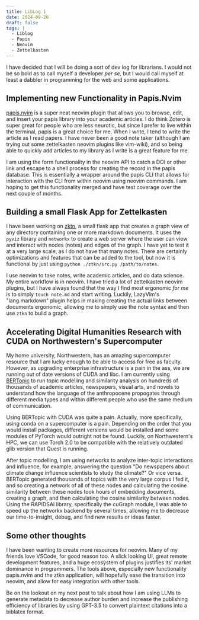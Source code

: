 ```yaml
---
title: LibLog 1 
date: 2024-09-26
draft: false 
tags: |
  - Liblog
  - Papis
  - Neovim
  - Zettelkasten
---
```


I have decided that I will be doing a sort of dev log for librarians. I would not be so bold as to call myself a developer *per se,* but I would call myself at least a dabbler in programming for the web and some applications.

## Implementing new Functionality in Papis.Nvim

[papis.nvim](github.com/jghauser/papis.nvim) is a super neat neovim plugin that allows you to browse, edit, and insert your papis library into your academic articles. I do think Zotero is super great for people who are less neurotic, but since I prefer to live within the terminal, papis is a great choice for me. When I write, I tend to write the article as I read papers. I have never been a good note taker (although I am trying out some zettelkasten neovim plugins like vim-wiki), and so being able to quickly add articles to my library as I write is a great feature for me.

I am using the form functionality in the neovim API to catch a DOI or other link and escape to a shell process for creating the record in the papis database. This is essentially a wrapper around the papis CLI that allows for interaction with the CLI from within neovim using neovim commands. I am hoping to get this functionality merged and have test coverage over the next couple of months.

## Building a small Flask App for Zettelkasten

I have been working on [zktn](https://github.com/aerithnetzer/ztkn), a small flask app that creates a graph view of any directory containing one or more markdown documents. It uses the `pyviz` library and `networkx` to create a web server where the user can view and interact with nodes (notes) and edges of the graph. I have yet to test it at a very large scale, as I do not have that many notes. There are certainly optimizations and features that can be added to the tool, but now it is functional by just using `python ./ztkn/src.py /path/to/notes`. 

I use neovim to take notes, write academic articles, and do data science. My entire workflow is in neovim. I have tried a lot of zettelkasten neovim plugins, but I have always found that the way I find most ergonomic *for me* is to simply `touch note.md` and start writing. Luckily, LazyVim's "lang.markdown" plugin helps in making creating the actual links between documents ergonomic, allowing me to simply use the note syntax and then use `ztkn` to build a graph.

## Accelerating Digital Humanities Research with CUDA on Northwestern's Supercomputer

My home university, Northwestern, has an amazing supercomputer resource that I am lucky enough to be able to access for free as faculty. However, as upgrading enterprise infrastructure is a pain in the ass, we are running out of date versions of CUDA and libc. I am currently using [BERTopic](https://github.com/MaartenGr/BERTopic) to run topic modelling and similarity analysis on hundreds of thousands of academic articles, newspapers, visual arts, and novels to understand how the language of the anthropocene propogates through different media types and within different people who use the same medium of communication. 

Using BERTopic with CUDA was quite a pain. Actually, more specifically, using conda on a supercomputer is a pain. Depending on the order that you would install packages, different versions would be installed and some modules of PyTorch would outright not be found. Luckily, on Northwestern's HPC, we can use Torch 2.0 to be compatible with the relatively outdated glib version that Quest is running.

After topic modelling, I am using networkx to analyze inter-topic interactions and influence, for example, answering the question "Do newspapers about climate change influence scientists to study the climate?" Or vice versa. BERTopic generated thousands of topics with the very large corpus I fed it, and so creating a network of all of these nodes and calculating the cosine similarity between these nodes took hours of embedding documents, creating a graph, and then calculating the cosine similarity between nodes. Using the RAPIDSAI library, specifically the cuGraph module, I was able to speed up the networkx backend by several times, allowing me to decrease our time-to-insight, debug, and find new results or ideas faster.

## Some other thoughts

I have been wanting to create more resources for neovim. Many of my friends love VSCode, for good reason too. A slick looking UI, great remote development features, and a huge ecosystem of plugins justifies its' market dominance in programmers. The tools above, especially new functionality papis.nvim and the ztkn application, will hopefully ease the transition into neovim, and allow for easy integration with other tools.

Be on the lookout on my next post to talk about how I am using LLMs to generate metadata to decrease author burden and increase the publishing efficiency of libraries by using GPT-3.5 to convert plaintext citations into a biblatex format.
